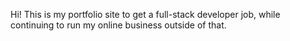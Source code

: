 Hi! This is my portfolio site to get a full-stack developer job, while continuing to run my online business outside of that.
